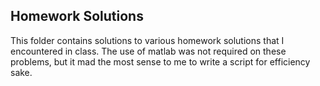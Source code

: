 ## Homework Solutions
This folder contains solutions to various homework solutions that I encountered in class. The use of matlab was not required on these problems,
but it mad the most sense to me to write a script for efficiency sake.
